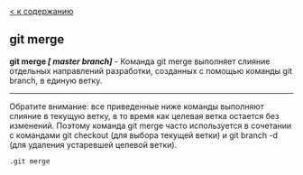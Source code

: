 [< к содержанию](./readme.md)

## git merge

**git merge *[ master branch]*** - Команда git merge выполняет слияние отдельных направлений разработки, созданных с помощью команды git branch, в единую ветку.

---

Обратите внимание: все приведенные ниже команды выполняют слияние в текущую ветку, в то время как целевая ветка остается без изменений. Поэтому команда git merge часто используется в сочетании с командами git checkout (для выбора текущей ветки) и git branch -d (для удаления устаревшей целевой ветки).

```bash=
.git merge
```